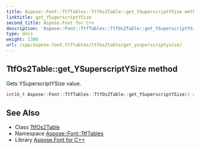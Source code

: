 ```yaml
---
title: Aspose::Font::TtfTables::TtfOs2Table::get_YSuperscriptYSize method
linktitle: get_YSuperscriptYSize
second_title: Aspose.Font for C++
description: 'Aspose::Font::TtfTables::TtfOs2Table::get_YSuperscriptYSize method. Gets YSuperscriptYSize value in C++.'
type: docs
weight: 1300
url: /cpp/aspose.font.ttftables/ttfos2table/get_ysuperscriptysize/
---
```

## TtfOs2Table::get_YSuperscriptYSize method


Gets YSuperscriptYSize value.

```cpp
int16_t Aspose::Font::TtfTables::TtfOs2Table::get_YSuperscriptYSize() const
```

## See Also

* Class [TtfOs2Table](../)
* Namespace [Aspose::Font::TtfTables](../../)
* Library [Aspose.Font for C++](../../../)
